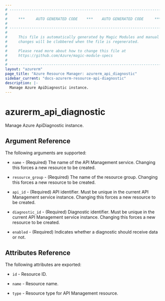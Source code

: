 ```yaml
---
# ----------------------------------------------------------------------------
#
#     ***     AUTO GENERATED CODE    ***    AUTO GENERATED CODE     ***
#
# ----------------------------------------------------------------------------
#
#     This file is automatically generated by Magic Modules and manual
#     changes will be clobbered when the file is regenerated.
#
#     Please read more about how to change this file at
#     https://github.com/Azure/magic-module-specs
#
# ----------------------------------------------------------------------------
layout: "azurerm"
page_title: "Azure Resource Manager: azurerm_api_diagnostic"
sidebar_current: "docs-azurerm-resource-api-diagnostic"
description: |-
  Manage Azure ApiDiagnostic instance.
---
```


# azurerm_api_diagnostic

Manage Azure ApiDiagnostic instance.


## Argument Reference

The following arguments are supported:

* `name` - (Required) The name of the API Management service. Changing this forces a new resource to be created.

* `resource_group` - (Required) The name of the resource group. Changing this forces a new resource to be created.

* `api_id` - (Required) API identifier. Must be unique in the current API Management service instance. Changing this forces a new resource to be created.

* `diagnostic_id` - (Required) Diagnostic identifier. Must be unique in the current API Management service instance. Changing this forces a new resource to be created.

* `enabled` - (Required) Indicates whether a diagnostic should receive data or not.

## Attributes Reference

The following attributes are exported:

* `id` - Resource ID.

* `name` - Resource name.

* `type` - Resource type for API Management resource.
